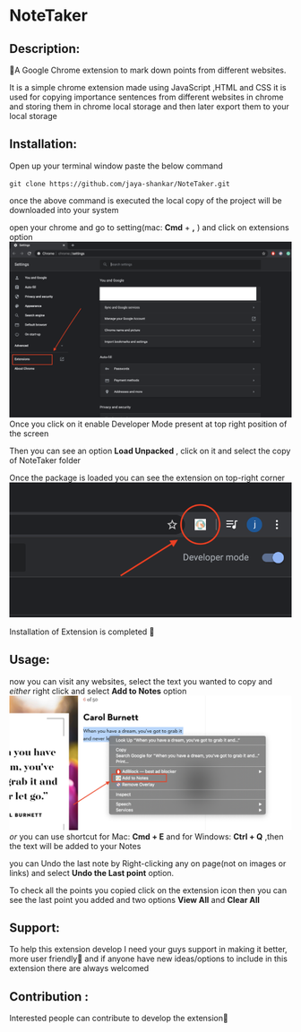# NoteTaker


## Description:
  📝A Google Chrome extension to mark down points from different websites.
  
  It is a simple chrome extension made using JavaScript ,HTML and CSS it is used for copying importance sentences from different websites in chrome and storing them in chrome local storage and then later export them to your local storage


## Installation:
  Open up your terminal window paste the below command
  
` git clone https://github.com/jaya-shankar/NoteTaker.git `

once the above command is executed the local copy of the project will be downloaded into your system

open your chrome and go to setting(mac: __Cmd__ + __,__ ) and click on extensions option 
![Image extension option](/ReadmeImgs/extensionoption.png)
Once you click on it enable Developer Mode present at top right position of the screen

Then you can see an option __Load Unpacked__ , click on it and select the copy of NoteTaker folder

Once the package is loaded you can see the extension on top-right corner
![Image extension icon](/ReadmeImgs/icon.png)

Installation of Extension is completed 🤗


## Usage:

now you can visit any websites, select the text you wanted to copy and *either* right click and select __Add to Notes__ option 
![Image example](/ReadmeImgs/example.png)
*or* you can use shortcut for Mac: __Cmd + E__  and for Windows: __Ctrl + Q__   ,then the text will be added to your Notes

you can Undo the last note by Right-clicking any on page(not on images or links) and select __Undo the Last point__ option.

To check all the points you copied click on the extension icon then you can see the last point you added and two options __View All__ and __Clear All__


## Support:

To help this extension develop I need your guys support in making it better, more user friendly🤝 and if anyone have new ideas/options to  include in this extension there are always welcomed 


## Contribution :
Interested people can contribute to develop the extension🙌





